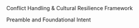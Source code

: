 <!--
INSTRUCTION FOR GPT REWRITE · FPA Mk1Mod3 · 18. Culture Conflict.md  
This note is part of a coordinated 21-file rewrite. The system has accumulated inconsistencies in terminology, outdated references, and fragmented logic. Your task is to:  
✅ Standardize terminology across the Mk1Mod3 system.
✅ Flag and fix misalignments between sections and related files.
✅ Deeply interlink this note with all other Mk1Mod3 documents using [[Note Name]] format.
✅ Maintain original meaning — but clarify, consolidate, and format for coherence.
✅ DO NOT create new ideas or models — restructure only based on what exists.  
Known systemic issues to watch for:
- Terms, role names, or procedures that differ between files and need unification.
- Notes that refer to concepts covered elsewhere without linking or quoting.
- Updates to frameworks or protocols that aren't reflected consistently.
- Lack of clear flow between orientation → training → execution → governance → feedback.  
Your rewrite goal:
Address internal social friction points. Clarify role-based cultural expectations and link this note to trust, resilience, and alignment protocols. Make systemic values legible and consistently applied.  
Audience:
alignment moderators, ethics reviewers
-->Conflict Handling & Cultural Resilience Framework  
Preamble and Foundational Intent